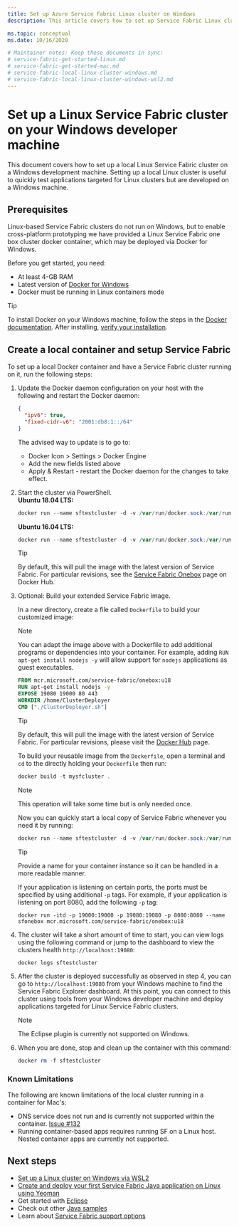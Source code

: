 ```yaml
---
title: Set up Azure Service Fabric Linux cluster on Windows 
description: This article covers how to set up Service Fabric Linux clusters running on Windows development machines. This approach is useful for cross platform development.  

ms.topic: conceptual
ms.date: 10/16/2020

# Maintainer notes: Keep these documents in sync:
# service-fabric-get-started-linux.md
# service-fabric-get-started-mac.md
# service-fabric-local-linux-cluster-windows.md
# service-fabric-local-linux-cluster-windows-wsl2.md
---
```

# Set up a Linux Service Fabric cluster on your Windows developer machine

This document covers how to set up a local Linux Service Fabric cluster on a Windows development machine. Setting up a local Linux cluster is useful to quickly test applications targeted for Linux clusters but are developed on a Windows machine.

## Prerequisites
Linux-based Service Fabric clusters do not run on Windows, but to enable cross-platform prototyping we have provided a Linux Service Fabric one box cluster docker container, which may be deployed via Docker for Windows.

Before you get started, you need:

* At least 4-GB RAM
* Latest version of [Docker for Windows](https://store.docker.com/editions/community/docker-ce-desktop-windows)
* Docker must be running in Linux containers mode

>[!TIP]
> To install Docker on your Windows machine, follow the steps in the [Docker documentation](https://store.docker.com/editions/community/docker-ce-desktop-windows/plans/docker-ce-desktop-windows-tier?tab=instructions). After installing, [verify your installation](https://docs.docker.com/docker-for-windows/#check-versions-of-docker-engine-compose-and-machine).
>

## Create a local container and setup Service Fabric
To set up a local Docker container and have a Service Fabric cluster running on it, run the following steps:


1. Update the Docker daemon configuration on your host with the following and restart the Docker daemon: 

    ```json
    {
      "ipv6": true,
      "fixed-cidr-v6": "2001:db8:1::/64"
    }
    ```
    The advised way to update is to go to: 

    * Docker Icon > Settings > Docker Engine
    * Add the new fields listed above
    * Apply & Restart - restart the Docker daemon for the changes to take effect.

2. Start the cluster via PowerShell.<br/>
    <b>Ubuntu 18.04 LTS:</b>
    ```powershell
    docker run --name sftestcluster -d -v /var/run/docker.sock:/var/run/docker.sock -p 19080:19080 -p 19000:19000 -p 25100-25200:25100-25200 mcr.microsoft.com/service-fabric/onebox:u18
    ```

    <b>Ubuntu 16.04 LTS:</b>
    ```powershell
    docker run --name sftestcluster -d -v /var/run/docker.sock:/var/run/docker.sock -p 19080:19080 -p 19000:19000 -p 25100-25200:25100-25200 mcr.microsoft.com/service-fabric/onebox:u16
    ```

    >[!TIP]
    > By default, this will pull the image with the latest version of Service Fabric. For particular revisions, see the [Service Fabric Onebox](https://hub.docker.com/_/microsoft-service-fabric-onebox) page on Docker Hub.



3. Optional: Build your extended Service Fabric image.

    In a new directory, create a file called `Dockerfile` to build your customized image:

    >[!NOTE]
    >You can adapt the image above with a Dockerfile to add additional programs or dependencies into your container.
    >For example, adding `RUN apt-get install nodejs -y` will allow support for `nodejs` applications as guest executables.
    ```Dockerfile
    FROM mcr.microsoft.com/service-fabric/onebox:u18
    RUN apt-get install nodejs -y
    EXPOSE 19080 19000 80 443
    WORKDIR /home/ClusterDeployer
    CMD ["./ClusterDeployer.sh"]
    ```
    
    >[!TIP]
    > By default, this will pull the image with the latest version of Service Fabric. For particular revisions, please visit the [Docker Hub](https://hub.docker.com/r/microsoft/service-fabric-onebox/) page.

    To build your reusable image from the `Dockerfile`, open a terminal and `cd` to the directly holding your `Dockerfile` then run:

    ```powershell 
    docker build -t mysfcluster .
    ```
    
    >[!NOTE]
    >This operation will take some time but is only needed once.

    Now you can quickly start a local copy of Service Fabric whenever you need it by running:

    ```powershell 
    docker run --name sftestcluster -d -v /var/run/docker.sock:/var/run/docker.sock -p 19080:19080 -p 19000:19000 -p 25100-25200:25100-25200 mysfcluster
    ```

    >[!TIP]
    >Provide a name for your container instance so it can be handled in a more readable manner. 
    >
    >If your application is listening on certain ports, the ports must be specified by using additional `-p` tags. For example, if your application is listening on port 8080, add the following `-p` tag:
    >
    >`docker run -itd -p 19000:19000 -p 19080:19080 -p 8080:8080 --name sfonebox mcr.microsoft.com/service-fabric/onebox:u18`
    >


4. The cluster will take a short amount of time to start, you can view logs using the following command or jump to the dashboard to view the clusters health `http://localhost:19080`:

    ```powershell 
    docker logs sftestcluster
    ```

5. After the cluster is deployed successfully as observed in step 4, you can go to ``http://localhost:19080`` from your Windows machine to find the Service Fabric Explorer dashboard. At this point, you can connect to this cluster using tools from your Windows developer machine and deploy applications targeted for Linux Service Fabric clusters. 

    > [!NOTE]
    > The Eclipse plugin is currently not supported on Windows. 

6. When you are done, stop and clean up the container with this command:

    ```powershell 
    docker rm -f sftestcluster
    ```

### Known Limitations 
 
 The following are known limitations of the local cluster running in a container for Mac's: 
 
 * DNS service does not run and is currently not supported within the container. [Issue #132](https://github.com/Microsoft/service-fabric/issues/132)
 * Running container-based apps requires running SF on a Linux host. Nested container apps are currently not supported.

## Next steps
* [Set up a Linux cluster on Windows via WSL2](service-fabric-local-linux-cluster-windows-wsl2.md)
* [Create and deploy your first Service Fabric Java application on Linux using Yeoman](service-fabric-create-your-first-linux-application-with-java.md)
* Get started with [Eclipse](./service-fabric-get-started-eclipse.md)
* Check out other [Java samples](https://github.com/Azure-Samples/service-fabric-java-getting-started)
* Learn about [Service Fabric support options](service-fabric-support.md)


<!-- Image references -->

[publishdialog]: ./media/service-fabric-manage-multiple-environment-app-configuration/publish-dialog-choose-app-config.png
[app-parameters-solution-explorer]:./media/service-fabric-manage-multiple-environment-app-configuration/app-parameters-in-solution-explorer.png
